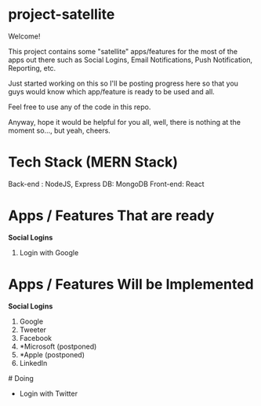 # project-satellite

Welcome!

This project contains some "satellite" apps/features for the most of the apps out there such as Social Logins, Email Notifications, Push Notification, Reporting, etc. 

Just started working on this so I'll be posting progress here so that you guys would know which app/feature is ready to be used and all.

Feel free to use any of the code in this repo. 

Anyway, hope it would be helpful for you all, well, there is nothing at the moment so..., but yeah, cheers.

# Tech Stack (MERN Stack)

Back-end : NodeJS, Express
DB: MongoDB
Front-end: React

# Apps / Features That are ready

**Social Logins**
1. Login with Google

# Apps / Features Will be Implemented

**Social Logins**
1. Google
2. Tweeter
3. Facebook
4. *Microsoft (postponed)
5. *Apple (postponed)
6. LinkedIn

# Doing
- Login with Twitter



